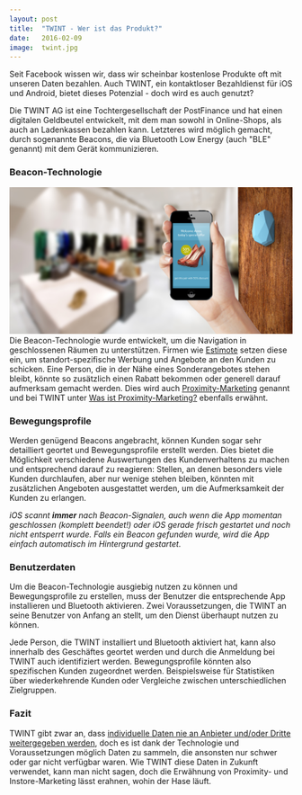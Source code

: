 ```yaml
---
layout: post
title:  "TWINT - Wer ist das Produkt?"
date:   2016-02-09
image:  twint.jpg
---
```


<p class="intro"><span class="dropcap">S</span>eit Facebook wissen wir, dass wir scheinbar kostenlose Produkte oft mit unseren Daten bezahlen. Auch TWINT, ein kontaktloser Bezahldienst für iOS und Android, bietet dieses Potenzial - doch wird es auch genutzt?</p>

Die TWINT AG ist eine Tochtergesellschaft der PostFinance und hat einen digitalen Geldbeutel entwickelt, mit dem man sowohl in Online-Shops, als auch an Ladenkassen bezahlen kann. Letzteres wird möglich gemacht, durch sogenannte Beacons, die via Bluetooth Low Energy (auch "BLE" genannt) mit dem Gerät kommunizieren.

### Beacon-Technologie

![Estimote im Einsatz](/assets/img/estimote.jpg) Die Beacon-Technologie wurde entwickelt, um die Navigation in geschlossenen Räumen zu unterstützen. Firmen wie [Estimote](http://estimote.com) setzen diese ein, um standort-spezifische Werbung und Angebote an den Kunden zu schicken. Eine Person, die in der Nähe eines Sonderangebotes stehen bleibt, könnte so zusätzlich einen Rabatt bekommen oder generell darauf aufmerksam gemacht werden. Dies wird auch [Proximity-Marketing](https://de.wikipedia.org/wiki/Bluetooth-Marketing) genannt und bei TWINT unter [Was ist Proximity-Marketing?](https://www.twint.ch/support/faq/#was-ist-proximity-marketing) ebenfalls erwähnt.


### Bewegungsprofile

Werden genügend Beacons angebracht, können Kunden sogar sehr detailliert geortet und Bewegungsprofile erstellt werden. Dies bietet die Möglichkeit verschiedene Auswertungen des Kundenverhaltens zu machen und entsprechend darauf zu reagieren: Stellen, an denen besonders viele Kunden durchlaufen, aber nur wenige stehen bleiben, könnten mit zusätzlichen Angeboten ausgestattet werden, um die Aufmerksamkeit der Kunden zu erlangen.

*iOS scannt* ***immer*** *nach Beacon-Signalen, auch wenn die App momentan geschlossen (komplett beendet!) oder iOS gerade frisch gestartet und noch nicht entsperrt wurde. Falls ein Beacon gefunden wurde, wird die App einfach automatisch im Hintergrund gestartet.*

### Benutzerdaten

Um die Beacon-Technologie ausgiebig nutzen zu können und Bewegungsprofile zu erstellen, muss der Benutzer die entsprechende App installieren und Bluetooth aktivieren. Zwei Voraussetzungen, die TWINT an seine Benutzer von Anfang an stellt, um den Dienst überhaupt nutzen zu können.

Jede Person, die TWINT installiert und Bluetooth aktiviert hat, kann also innerhalb des Geschäftes geortet werden und durch die Anmeldung bei TWINT auch identifiziert werden. Bewegungsprofile könnten also spezifischen Kunden zugeordnet werden. Beispielsweise für Statistiken über wiederkehrende Kunden oder Vergleiche zwischen unterschiedlichen Zielgruppen.

### Fazit

TWINT gibt zwar an, dass [individuelle Daten nie an Anbieter und/oder Dritte weitergegeben werden](https://www.twint.ch/support/faq/#sind-meine-daten-bei-twint-sicher), doch es ist dank der Technologie und Voraussetzungen möglich Daten zu sammeln, die ansonsten nur schwer oder gar nicht verfügbar waren. Wie TWINT diese Daten in Zukunft verwendet, kann man nicht sagen, doch die Erwähnung von Proximity- und Instore-Marketing lässt erahnen, wohin der Hase läuft.
